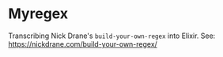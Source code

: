 # Myregex

Transcribing Nick Drane's `build-your-own-regex` into Elixir.
See: https://nickdrane.com/build-your-own-regex/
